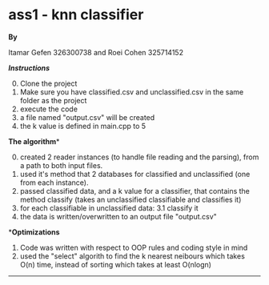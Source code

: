 # ass1 - knn classifier

************By************

Itamar Gefen 326300738 and Roei Cohen 325714152

*******Instructions*******

0. Clone the project
1. Make sure you have classified.csv and unclassified.csv in the same folder as the project
2. execute the code
3. a file named "output.csv" will be created
4. the k value is defined in main.cpp to 5

******The algorithm*******

0. created 2 reader instances (to handle file reading and the parsing), from a path to both input files.
1. used it's method that 2 databases for classified and unclassified (one from each instance).
2. passed classified data, and a k value for a classifier, that contains the method classify (takes an unclassified classifiable and classifies it)
3. for each classifiable in unclassified data:
  3.1 classify it
4. the data is written/overwritten to an output file "output.csv"

*******Optimizations******

1. Code was written with respect to OOP rules and coding style in mind
2. used the "select" algorith to find the k nearest neibours which takes O(n) time, instead of sorting which takes at least O(nlogn)

**************************
